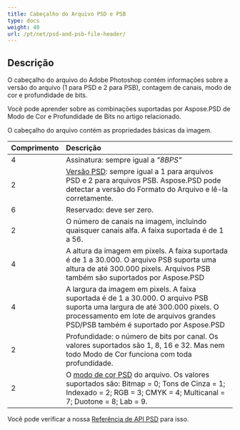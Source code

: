 ```yaml
---
title: Cabeçalho do Arquivo PSD e PSB
type: docs
weight: 40
url: /pt/net/psd-and-psb-file-header/
---
```


## **Descrição**
O cabeçalho do arquivo do Adobe Photoshop contém informações sobre a versão do arquivo (1 para PSD e 2 para PSB), contagem de canais, modo de cor e profundidade de bits.

Você pode aprender sobre as combinações suportadas por Aspose.PSD de Modo de Cor e Profundidade de Bits no artigo relacionado.


O cabeçalho do arquivo contém as propriedades básicas da imagem.

|**Comprimento**|**Descrição**|
| :- | :- |
|4|Assinatura: sempre igual a *"8BPS"*|
|2|[Versão PSD](https://reference.aspose.com/psd/net/aspose.psd.fileformats.psd/fileformatversion): sempre igual a 1 para arquivos PSD e 2 para arquivos PSB. Aspose.PSD pode detectar a versão do Formato do Arquivo e lê-la corretamente.|
|6|Reservado: deve ser zero.|
|2|O número de canais na imagem, incluindo quaisquer canais alfa. A faixa suportada é de 1 a 56.|
|4|A altura da imagem em pixels. A faixa suportada é de 1 a 30.000. O arquivo PSB suporta uma altura de até 300.000 pixels. Arquivos PSB também são suportados por Aspose.PSD|
|4|A largura da imagem em pixels. A faixa suportada é de 1 a 30.000. O arquivo PSB suporta uma largura de até 300.000 pixels. O processamento em lote de arquivos grandes PSD/PSB também é suportado por Aspose.PSD|
|2|Profundidade: o número de bits por canal. Os valores suportados são 1, 8, 16 e 32. Mas nem todo Modo de Cor funciona com toda profundidade.|
|2|O [modo de cor PSD](https://reference.aspose.com/psd/java/com.aspose.psd.fileformats.psd/ColorModes) do arquivo. Os valores suportados são: Bitmap = 0; Tons de Cinza = 1; Indexado = 2; RGB = 3; CMYK = 4; Multicanal = 7; Duotone = 8; Lab = 9.|
Você pode verificar a nossa [Referência de API PSD](https://reference.aspose.com/psd) para isso.
